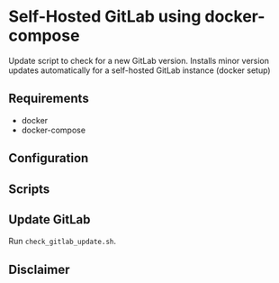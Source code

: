 # Self-Hosted GitLab using docker-compose
Update script to check for a new GitLab version. Installs minor version updates automatically for a self-hosted GitLab instance (docker setup)

## Requirements
- docker
- docker-compose

## Configuration

## Scripts

## Update GitLab
Run `check_gitlab_update.sh`.

## Disclaimer
